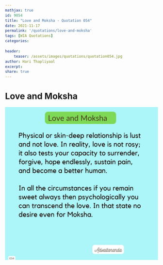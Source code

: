 ```yaml
---
mathjax: true
id: 9054
title: "Love and Moksha - Quotation 054"
date: 2021-11-17
permalink: '/quotations/love-and-moksha'
tags: [WIA Quotations] 
categories: 

header:
    teaser: /assets/images/quotations/quotation054.jpg
author: Hari Thapliyaal 
excerpt:
share: true 
---
```


# Love and Moksha

![Love and Moksha](/assets/images/quotations/quotation054.jpg)
